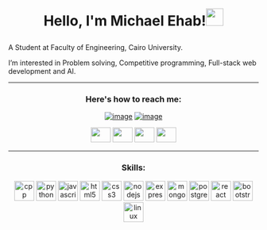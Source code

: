 <h1><p align="center">Hello, I'm Michael Ehab!<img src="https://media.giphy.com/media/hvRJCLFzcasrR4ia7z/giphy.gif" width="35px"></p></h1>
A Student at Faculty of Engineering, Cairo University.

I’m interested in Problem solving, Competitive programming, Full-stack web development and AI.

<hr>

<div align="center">
<h3>Here's how to reach me:</h3>

[![image](https://img.shields.io/badge/LinkedIn-0077B5?style=for-the-badge&logo=linkedin&logoColor=white)](https://www.linkedin.com/in/michaelehab16/)
[![image](https://img.shields.io/badge/Gmail-D14836?style=for-the-badge&logo=gmail&logoColor=white)](mailto:michaelehab16@gmail.com)

</div>
<div align="center">
<a href="https://codeforces.com/profile/michaelehab"><img src="https://simpleicons.org/icons/codeforces.svg" height="30" width="40"/></a>
<a href="https://www.hackerrank.com/michaelehab"><img src="https://simpleicons.org/icons/hackerrank.svg" height="30" width="40"/></a>
<a href="https://leetcode.com/michaelehab/"><img src="https://simpleicons.org/icons/leetcode.svg" height="30" width="40"/></a>
<a href="https://www.codechef.com/users/michaelehab"><img src="https://simpleicons.org/icons/codechef.svg" height="30" width="40"/></a>

</div>
<hr>

</div>
<div align="center">
<h3>Skills:</h3>
<img src="https://simpleicons.org/icons/cplusplus.svg" alt="cpp logo" height="40" />
<img src="https://simpleicons.org/icons/python.svg" alt="python logo" height="40"/>
<img src="https://simpleicons.org/icons/javascript.svg" alt="javascript logo" height="40"/>
<img src="https://simpleicons.org/icons/html5.svg" alt="html5 logo" height="40"/>
<img src="https://simpleicons.org/icons/css3.svg" alt="css3 logo" height="40"/>
<img src="https://simpleicons.org/icons/nodedotjs.svg" alt="nodejs logo" height="40"/>
<img src="https://simpleicons.org/icons/express.svg" alt="expressjs logo" height="40"/>
<img src="https://simpleicons.org/icons/mongodb.svg" alt="mongodb logo" height="40"/>
<img src="https://simpleicons.org/icons/postgresql.svg" alt="postgresql logo" height="40"/>
<img src="https://simpleicons.org/icons/react.svg" alt="react logo" height="40"/>
<img src="https://simpleicons.org/icons/bootstrap.svg" alt="bootstrap logo" height="40"/>
<img src="https://simpleicons.org/icons/linux.svg" alt="linux logo" height="40"/>
</div>
